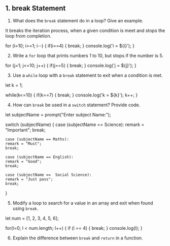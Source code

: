 
## 1. break Statement
1. What does the `break` statement do in a loop? Give an example.

It breaks the iteration process, when a given condition is meet and stops the loop from completion.

for (i=10; i>=1; i--) {
    if(i==4) {
        break;
    }
    console.log('i = ${i}');
}

2. Write a `for` loop that prints numbers 1 to 10, but stops if the number is 5.

for (j=1; j<=10; j++) {
    if(j==5) {
        break;
    }
    console.log('j = ${j}');
}

3. Use a `while` loop with a `break` statement to exit when a condition is met.

let k = 1;

while(k<=10) {
    if(k==7) {
        break;
    }
    console.log('k = ${k}');
    k++;
}

4. How can `break` be used in a `switch` statement? Provide code.

let subjectName = prompt("Enter subject Name:");

switch (subjectName) {
    case (subjectName == Science):
    remark = "Important";
    break;

    case (subjectName == Maths):
    remark = "Must";
    break;

    case (subjectName == English):
    remark = "Good";
    break;

    case (subjectName ==  Social Science):
    remark = "Just pass";
    break;
}

5. Modify a loop to search for a value in an array and exit when found using `break`.

let num = [1, 2, 3, 4, 5, 6];

for(l=0; l < num.length; l++) {
    if (l == 4) {
        break;
    }
    console.log(l);
}



6. Explain the difference between `break` and `return` in a function.
